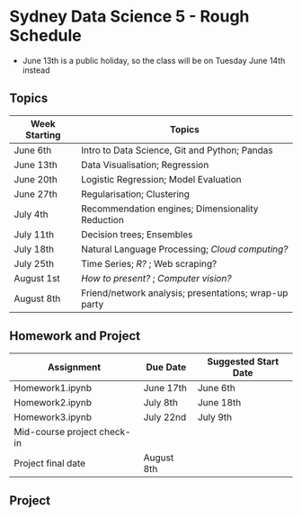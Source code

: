 # Sydney Data Science 5 - Rough Schedule

- June 13th is a public holiday, so the class will be on Tuesday June
  14th instead
  

## Topics

| Week Starting | Topics                                           |
| ------------- | ------------------------------------------------ |
| June 6th      | Intro to Data Science, Git and Python; Pandas    |
| June 13th     | Data Visualisation; Regression                   |
| June 20th     | Logistic Regression; Model Evaluation            |
| June 27th     | Regularisation; Clustering                       |
| July 4th      | Recommendation engines; Dimensionality Reduction |
| July 11th     | Decision trees; Ensembles                        |
| July 18th     | Natural Language Processing; *Cloud computing?*  |
| July 25th     | Time Series; *R?* ; Web scraping?                |
| August 1st    | *How to present?* ; *Computer vision?*           |
| August 8th    | Friend/network analysis; presentations; wrap-up party |

## Homework and Project

| Assignment                  | Due Date   | Suggested Start Date |
| --------------------------- | ---------- | -------------------- |
| Homework1.ipynb             | June 17th  | June 6th             |
| Homework2.ipynb             | July 8th   | June 18th            |
| Homework3.ipynb             | July 22nd  | July 9th             |
| Mid-course project check-in |            |                      |
| Project final date          | August 8th |                      |


## Project